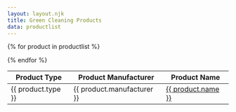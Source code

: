 ```yaml
---
layout: layout.njk
title: Green Cleaning Products
data: productlist
---
```


<table class="">
<thead class="">
<tr>
<th>Product Type </th>
<th>Product Manufacturer</th>
<th>Product Name</th>
</tr>
</thead>
<tbody>

{% for product in productlist %}
<tr>
<td>{{ product.type }}</td>
<td>{{ product.manufacturer }}</td>
<td><a href="/green-products/{{ product.type | slug }}/{{ product.category | slug }}/{{ product.manufacturer | slug }}/{{ product.name | slug }}{{ product.approval | slug}}/">{{ product.name }}</a></td>
</tr>
{% endfor %}

</tbody>
</table>




